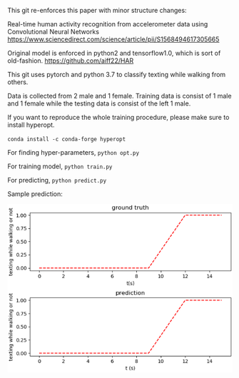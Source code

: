 This git re-enforces this paper with minor structure changes: 

Real-time human activity recognition from accelerometer data using Convolutional Neural Networks 
https://www.sciencedirect.com/science/article/pii/S1568494617305665

Original model is enforced in python2 and tensorflow1.0, which is sort of old-fashion. 
https://github.com/aiff22/HAR

This git uses pytorch and python 3.7 to classify texting while walking from others.

Data is collected from 2 male and 1 female. Training data is consist of 1 male and 1 female while the testing data is consist of the left 1 male. 

If you want to reproduce the whole training procedure, please make sure to install hyperopt. 

`conda install -c conda-forge hyperopt`

For finding hyper-parameters, 
	`python opt.py`

For training model,
	`python train.py`

For predicting,
	`python predict.py`

Sample prediction:

![image](https://github.com/Siriusize/HumanActivityRecognition-holding_detection/blob/master/image/test.png)
